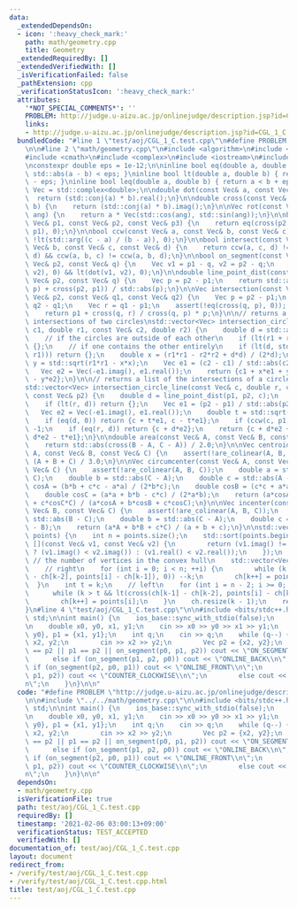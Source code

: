```yaml
---
data:
  _extendedDependsOn:
  - icon: ':heavy_check_mark:'
    path: math/geometry.cpp
    title: Geometry
  _extendedRequiredBy: []
  _extendedVerifiedWith: []
  _isVerificationFailed: false
  _pathExtension: cpp
  _verificationStatusIcon: ':heavy_check_mark:'
  attributes:
    '*NOT_SPECIAL_COMMENTS*': ''
    PROBLEM: http://judge.u-aizu.ac.jp/onlinejudge/description.jsp?id=CGL_1_C
    links:
    - http://judge.u-aizu.ac.jp/onlinejudge/description.jsp?id=CGL_1_C
  bundledCode: "#line 1 \"test/aoj/CGL_1_C.test.cpp\"\n#define PROBLEM \"http://judge.u-aizu.ac.jp/onlinejudge/description.jsp?id=CGL_1_C\"\
    \n\n#line 2 \"math/geometry.cpp\"\n#include <algorithm>\n#include <cassert>\n\
    #include <cmath>\n#include <complex>\n#include <iostream>\n#include <vector>\n\
    \nconstexpr double eps = 1e-12;\n\ninline bool eq(double a, double b) { return\
    \ std::abs(a - b) < eps; }\ninline bool lt(double a, double b) { return a < b\
    \ - eps; }\ninline bool leq(double a, double b) { return a < b + eps; }\n\nusing\
    \ Vec = std::complex<double>;\n\ndouble dot(const Vec& a, const Vec& b) {\n  \
    \  return (std::conj(a) * b).real();\n}\n\ndouble cross(const Vec& a, const Vec&\
    \ b) {\n    return (std::conj(a) * b).imag();\n}\n\nVec rot(const Vec& a, double\
    \ ang) {\n    return a * Vec(std::cos(ang), std::sin(ang));\n}\n\nbool are_colinear(const\
    \ Vec& p1, const Vec& p2, const Vec& p3) {\n    return eq(cross(p2 - p1, p3 -\
    \ p1), 0);\n}\n\nbool ccw(const Vec& a, const Vec& b, const Vec& c) {\n    return\
    \ !lt(std::arg((c - a) / (b - a)), 0);\n}\n\nbool intersect(const Vec& a, const\
    \ Vec& b, const Vec& c, const Vec& d) {\n    return ccw(a, c, d) != ccw(b, c,\
    \ d) && ccw(a, b, c) != ccw(a, b, d);\n}\n\nbool on_segment(const Vec& p1, const\
    \ Vec& p2, const Vec& q) {\n    Vec v1 = p1 - q, v2 = p2 - q;\n    return eq(cross(v1,\
    \ v2), 0) && lt(dot(v1, v2), 0);\n}\n\ndouble line_point_dist(const Vec& p1, const\
    \ Vec& p2, const Vec& q) {\n    Vec p = p2 - p1;\n    return std::abs(cross(q,\
    \ p) + cross(p2, p1)) / std::abs(p);\n}\n\nVec intersection(const Vec& p1, const\
    \ Vec& p2, const Vec& q1, const Vec& q2) {\n    Vec p = p2 - p1;\n    Vec q =\
    \ q2 - q1;\n    Vec r = q1 - p1;\n    assert(!eq(cross(q, p), 0)); // not parallel\n\
    \    return p1 + cross(q, r) / cross(q, p) * p;\n}\n\n// returns a list of the\
    \ intersections of two circles\nstd::vector<Vec> intersection_circles(const Vec&\
    \ c1, double r1, const Vec& c2, double r2) {\n    double d = std::abs(c1 - c2);\n\
    \    // if the circles are outside of each other\n    if (lt(r1 + r2, d)) return\
    \ {};\n    // if one contains the other entirely\n    if (lt(d, std::abs(r2 -\
    \ r1))) return {};\n    double x = (r1*r1 - r2*r2 + d*d) / (2*d);\n    double\
    \ y = std::sqrt(r1*r1 - x*x);\n    Vec e1 = (c2 - c1) / std::abs(c2 - c1);\n \
    \   Vec e2 = Vec(-e1.imag(), e1.real());\n    return {c1 + x*e1 + y*e2, c1 + x*e1\
    \ - y*e2};\n}\n\n// returns a list of the intersections of a circle and a line\n\
    std::vector<Vec> intersection_circle_line(const Vec& c, double r, const Vec& p1,\
    \ const Vec& p2) {\n    double d = line_point_dist(p1, p2, c);\n    // no intersection\n\
    \    if (lt(r, d)) return {};\n    Vec e1 = (p2 - p1) / std::abs(p2 - p1);\n \
    \   Vec e2 = Vec(-e1.imag(), e1.real());\n    double t = std::sqrt(r*r - d*d);\n\
    \    if (eq(d, 0)) return {c + t*e1, c - t*e1};\n    if (ccw(c, p1, p2)) e2 *=\
    \ -1;\n    if (eq(r, d)) return {c + d*e2};\n    return {c + d*e2 + t*e1, c +\
    \ d*e2 - t*e1};\n}\n\ndouble area(const Vec& A, const Vec& B, const Vec& C) {\n\
    \    return std::abs(cross(B - A, C - A)) / 2.0;\n}\n\nVec centroid(const Vec&\
    \ A, const Vec& B, const Vec& C) {\n    assert(!are_colinear(A, B, C));\n    return\
    \ (A + B + C) / 3.0;\n}\n\nVec circumcenter(const Vec& A, const Vec& B, const\
    \ Vec& C) {\n    assert(!are_colinear(A, B, C));\n    double a = std::abs(B -\
    \ C);\n    double b = std::abs(C - A);\n    double c = std::abs(A - B);\n    double\
    \ cosA = (b*b + c*c - a*a) / (2*b*c);\n    double cosB = (c*c + a*a - b*b) / (2*c*a);\n\
    \    double cosC = (a*a + b*b - c*c) / (2*a*b);\n    return (a*cosA*A + b*cosB*B\
    \ + c*cosC*C) / (a*cosA + b*cosB + c*cosC);\n}\n\nVec incenter(const Vec& A, const\
    \ Vec& B, const Vec& C) {\n    assert(!are_colinear(A, B, C));\n    double a =\
    \ std::abs(B - C);\n    double b = std::abs(C - A);\n    double c = std::abs(A\
    \ - B);\n    return (a*A + b*B + c*C) / (a + b + c);\n}\n\nstd::vector<Vec> convex_hull(std::vector<Vec>&\
    \ points) {\n    int n = points.size();\n    std::sort(points.begin(), points.end(),\
    \ [](const Vec& v1, const Vec& v2) {\n        return (v1.imag() != v2.imag())\
    \ ? (v1.imag() < v2.imag()) : (v1.real() < v2.real());\n    });\n    int k = 0;\
    \ // the number of vertices in the convex hull\n    std::vector<Vec> ch(2 * n);\n\
    \    // right\n    for (int i = 0; i < n; ++i) {\n        while (k > 1 && lt(cross(ch[k-1]\
    \ - ch[k-2], points[i] - ch[k-1]), 0)) --k;\n        ch[k++] = points[i];\n  \
    \  }\n    int t = k;\n    // left\n    for (int i = n - 2; i >= 0; --i) {\n  \
    \      while (k > t && lt(cross(ch[k-1] - ch[k-2], points[i] - ch[k-1]), 0)) --k;\n\
    \        ch[k++] = points[i];\n    }\n    ch.resize(k - 1);\n    return ch;\n\
    }\n#line 4 \"test/aoj/CGL_1_C.test.cpp\"\n\n#include <bits/stdc++.h>\nusing namespace\
    \ std;\n\nint main() {\n    ios_base::sync_with_stdio(false);\n    cin.tie(nullptr);\n\
    \n    double x0, y0, x1, y1;\n    cin >> x0 >> y0 >> x1 >> y1;\n    Vec p0 = {x0,\
    \ y0}, p1 = {x1, y1};\n    int q;\n    cin >> q;\n    while (q--) {\n        double\
    \ x2, y2;\n        cin >> x2 >> y2;\n        Vec p2 = {x2, y2};\n        if (p0\
    \ == p2 || p1 == p2 || on_segment(p0, p1, p2)) cout << \"ON_SEGMENT\\n\";\n  \
    \      else if (on_segment(p1, p2, p0)) cout << \"ONLINE_BACK\\n\";\n        else\
    \ if (on_segment(p2, p0, p1)) cout << \"ONLINE_FRONT\\n\";\n        else if (ccw(p0,\
    \ p1, p2)) cout << \"COUNTER_CLOCKWISE\\n\";\n        else cout << \"CLOCKWISE\\\
    n\";\n    }\n}\n\n"
  code: "#define PROBLEM \"http://judge.u-aizu.ac.jp/onlinejudge/description.jsp?id=CGL_1_C\"\
    \n\n#include \"../../math/geometry.cpp\"\n\n#include <bits/stdc++.h>\nusing namespace\
    \ std;\n\nint main() {\n    ios_base::sync_with_stdio(false);\n    cin.tie(nullptr);\n\
    \n    double x0, y0, x1, y1;\n    cin >> x0 >> y0 >> x1 >> y1;\n    Vec p0 = {x0,\
    \ y0}, p1 = {x1, y1};\n    int q;\n    cin >> q;\n    while (q--) {\n        double\
    \ x2, y2;\n        cin >> x2 >> y2;\n        Vec p2 = {x2, y2};\n        if (p0\
    \ == p2 || p1 == p2 || on_segment(p0, p1, p2)) cout << \"ON_SEGMENT\\n\";\n  \
    \      else if (on_segment(p1, p2, p0)) cout << \"ONLINE_BACK\\n\";\n        else\
    \ if (on_segment(p2, p0, p1)) cout << \"ONLINE_FRONT\\n\";\n        else if (ccw(p0,\
    \ p1, p2)) cout << \"COUNTER_CLOCKWISE\\n\";\n        else cout << \"CLOCKWISE\\\
    n\";\n    }\n}\n\n"
  dependsOn:
  - math/geometry.cpp
  isVerificationFile: true
  path: test/aoj/CGL_1_C.test.cpp
  requiredBy: []
  timestamp: '2021-02-06 03:00:13+09:00'
  verificationStatus: TEST_ACCEPTED
  verifiedWith: []
documentation_of: test/aoj/CGL_1_C.test.cpp
layout: document
redirect_from:
- /verify/test/aoj/CGL_1_C.test.cpp
- /verify/test/aoj/CGL_1_C.test.cpp.html
title: test/aoj/CGL_1_C.test.cpp
---
```

